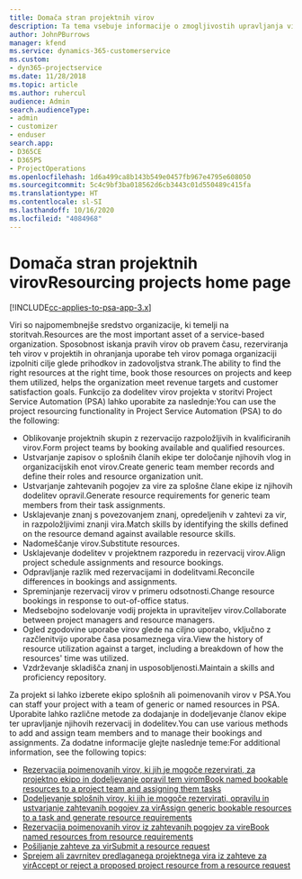 ```yaml
---
title: Domača stran projektnih virov
description: Ta tema vsebuje informacije o zmogljivostih upravljanja virov v aplikaciji Project Service Automation (PSA) za Dynamics 365.
author: JohnPBurrows
manager: kfend
ms.service: dynamics-365-customerservice
ms.custom:
- dyn365-projectservice
ms.date: 11/28/2018
ms.topic: article
ms.author: ruhercul
audience: Admin
search.audienceType:
- admin
- customizer
- enduser
search.app:
- D365CE
- D365PS
- ProjectOperations
ms.openlocfilehash: 1d6a499ca8b143b549e0457fb967e4795e608050
ms.sourcegitcommit: 5c4c9bf3ba018562d6cb3443c01d550489c415fa
ms.translationtype: HT
ms.contentlocale: sl-SI
ms.lasthandoff: 10/16/2020
ms.locfileid: "4084968"
---
```

# <a name="resourcing-projects-home-page"></a><span data-ttu-id="9d8ed-103">Domača stran projektnih virov</span><span class="sxs-lookup"><span data-stu-id="9d8ed-103">Resourcing projects home page</span></span>

[!INCLUDE[cc-applies-to-psa-app-3.x](../includes/cc-applies-to-psa-app-3x.md)]

<span data-ttu-id="9d8ed-104">Viri so najpomembnejše sredstvo organizacije, ki temelji na storitvah.</span><span class="sxs-lookup"><span data-stu-id="9d8ed-104">Resources are the most important asset of a service-based organization.</span></span> <span data-ttu-id="9d8ed-105">Sposobnost iskanja pravih virov ob pravem času, rezerviranja teh virov v projektih in ohranjanja uporabe teh virov pomaga organizaciji izpolniti cilje glede prihodkov in zadovoljstva strank.</span><span class="sxs-lookup"><span data-stu-id="9d8ed-105">The ability to find the right resources at the right time, book those resources on projects and keep them utilized, helps the organization meet revenue targets and customer satisfaction goals.</span></span> <span data-ttu-id="9d8ed-106">Funkcijo za dodelitev virov projekta v storitvi Project Service Automation (PSA) lahko uporabite za naslednje:</span><span class="sxs-lookup"><span data-stu-id="9d8ed-106">You can use the project resourcing functionality in Project Service Automation (PSA) to do the following:</span></span>

- <span data-ttu-id="9d8ed-107">Oblikovanje projektnih skupin z rezervacijo razpoložljivih in kvalificiranih virov.</span><span class="sxs-lookup"><span data-stu-id="9d8ed-107">Form project teams by booking available and qualified resources.</span></span>
- <span data-ttu-id="9d8ed-108">Ustvarjanje zapisov o splošnih članih ekipe ter določanje njihovih vlog in organizacijskih enot virov.</span><span class="sxs-lookup"><span data-stu-id="9d8ed-108">Create generic team member records and define their roles and resource organization unit.</span></span>
- <span data-ttu-id="9d8ed-109">Ustvarjanje zahtevanih pogojev za vire za splošne člane ekipe iz njihovih dodelitev opravil.</span><span class="sxs-lookup"><span data-stu-id="9d8ed-109">Generate resource requirements for generic team members from their task assignments.</span></span>
- <span data-ttu-id="9d8ed-110">Usklajevanje znanj s povezovanjem znanj, opredeljenih v zahtevi za vir, in razpoložljivimi znanji vira.</span><span class="sxs-lookup"><span data-stu-id="9d8ed-110">Match skills by identifying the skills defined on the resource demand against available resource skills.</span></span>
- <span data-ttu-id="9d8ed-111">Nadomeščanje virov.</span><span class="sxs-lookup"><span data-stu-id="9d8ed-111">Substitute resources.</span></span>
- <span data-ttu-id="9d8ed-112">Usklajevanje dodelitev v projektnem razporedu in rezervacij virov.</span><span class="sxs-lookup"><span data-stu-id="9d8ed-112">Align project schedule assignments and resource bookings.</span></span>
- <span data-ttu-id="9d8ed-113">Odpravljanje razlik med rezervacijami in dodelitvami.</span><span class="sxs-lookup"><span data-stu-id="9d8ed-113">Reconcile differences in bookings and assignments.</span></span>
- <span data-ttu-id="9d8ed-114">Spreminjanje rezervacij virov v primeru odsotnosti.</span><span class="sxs-lookup"><span data-stu-id="9d8ed-114">Change resource bookings in response to out-of-office status.</span></span>
- <span data-ttu-id="9d8ed-115">Medsebojno sodelovanje vodij projekta in upraviteljev virov.</span><span class="sxs-lookup"><span data-stu-id="9d8ed-115">Collaborate between project managers and resource managers.</span></span>
- <span data-ttu-id="9d8ed-116">Ogled zgodovine uporabe virov glede na ciljno uporabo, vključno z razčlenitvijo uporabe časa posameznega vira.</span><span class="sxs-lookup"><span data-stu-id="9d8ed-116">View the history of resource utilization against a target, including a breakdown of how the resources' time was utilized.</span></span>
- <span data-ttu-id="9d8ed-117">Vzdrževanje skladišča znanj in usposobljenosti.</span><span class="sxs-lookup"><span data-stu-id="9d8ed-117">Maintain a skills and proficiency repository.</span></span>


<span data-ttu-id="9d8ed-118">Za projekt si lahko izberete ekipo splošnih ali poimenovanih virov v PSA.</span><span class="sxs-lookup"><span data-stu-id="9d8ed-118">You can staff your project with a team of generic or named resources in PSA.</span></span> <span data-ttu-id="9d8ed-119">Uporabite lahko različne metode za dodajanje in dodeljevanje članov ekipe ter upravljanje njihovih rezervacij in dodelitev.</span><span class="sxs-lookup"><span data-stu-id="9d8ed-119">You can use various methods to add and assign team members and to manage their bookings and assignments.</span></span> <span data-ttu-id="9d8ed-120">Za dodatne informacije glejte naslednje teme:</span><span class="sxs-lookup"><span data-stu-id="9d8ed-120">For additional information, see the following topics:</span></span>

- [<span data-ttu-id="9d8ed-121">Rezervacija poimenovanih virov, ki jih je mogoče rezervirati, za projektno ekipo in dodeljevanje opravil tem virom</span><span class="sxs-lookup"><span data-stu-id="9d8ed-121">Book named bookable resources to a project team and assigning them tasks</span></span>](assign-named-bookable-resource.md)
- [<span data-ttu-id="9d8ed-122">Dodeljevanje splošnih virov, ki jih je mogoče rezervirati, opravilu in ustvarjanje zahtevanih pogojev za vir</span><span class="sxs-lookup"><span data-stu-id="9d8ed-122">Assign generic bookable resources to a task and generate resource requirements</span></span>](assign-generic-bookable-resource.md)
- [<span data-ttu-id="9d8ed-123">Rezervacija poimenovanih virov iz zahtevanih pogojev za vire</span><span class="sxs-lookup"><span data-stu-id="9d8ed-123">Book named resources from resource requirements</span></span>](book-named-resource.md)
- [<span data-ttu-id="9d8ed-124">Pošiljanje zahteve za vir</span><span class="sxs-lookup"><span data-stu-id="9d8ed-124">Submit a resource request</span></span>](submit-resource-request.md)
- [<span data-ttu-id="9d8ed-125">Sprejem ali zavrnitev predlaganega projektnega vira iz zahteve za vir</span><span class="sxs-lookup"><span data-stu-id="9d8ed-125">Accept or reject a proposed project resource from a resource request</span></span>](accept-reject-proposed-resource.md)
